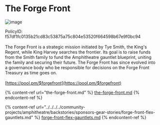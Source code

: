 # The Forge Front

![image](https://github.com/qunosteve/digest/assets/92150591/e9fbd520-8c9e-41bd-a24c-4b32c31307f7)

PolicyID: f57df1fc0135b21cd83c53875a75c804e53520f664598b67e9f0bc94\
\
The Forge Front is a strategic mission initiated by Tye Smith, the King's Regent, while King Harvey searches the frontier. Its goal is to raise funds from the Smith family to fund the Amphitheatre gauntlet blueprint, uniting the family and securing their future. The Forge Front has since evolved into a governance body who be responsible for decisions on the Forge Front Treasury as time goes on.\
\
[https://pool.pm/$forgefront](https://pool.pm/$forgefront)

{% content-ref url="the-forge-front.md" %}
[the-forge-front.md](the-forge-front.md)
{% endcontent-ref %}

{% content-ref url="../../../../community-projects/amphitheatre/backstories/sponsors-gear-stories/forge-front-flex-gauntlets.md" %}
[forge-front-flex-gauntlets.md](../../../../community-projects/amphitheatre/backstories/sponsors-gear-stories/forge-front-flex-gauntlets.md)
{% endcontent-ref %}

